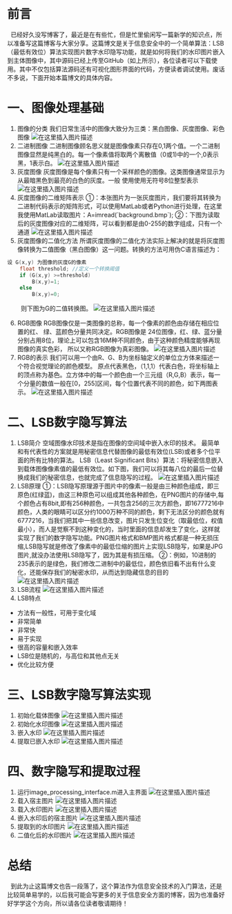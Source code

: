 
# 前言
&nbsp;&nbsp;已经好久没写博客了，最近是在有些忙，但是忙里偷闲写一篇新学的知识点，所以准备写这篇博客与大家分享。这篇博文是关于信息安全中的一个简单算法：LSB（最低有效位）算法实现图片数字水印隐写功能，就是如何将我们的水印图片嵌入到主体图像中，其中源码已经上传至GitHub（如上所示），各位读者可以下载使用。其中不仅包括算法源码还有可视化图形界面的代码，方便读者调试使用。废话不多说，下面开始本篇博文的具体内容。

# 一、图像处理基础
1. 图像的分类
我们日常生活中的图像大致分为三类：黑白图像、灰度图像、彩色图像
![在这里插入图片描述](https://img-blog.csdnimg.cn/1903cc46d6234170bed0d7e705cb2ef3.png)
2. 二进制图像
二进制图像顾名思义就是图像像素只存在0,1两个值。一个二进制图像显然是纯黑白的。每一个像素值将取两个离散值（0或1)中的一个,0表示黑，1表示白。
![在这里插入图片描述](https://img-blog.csdnimg.cn/c12a128fe08f4d7ab078878d6637e0a0.png)
3. 灰度图像
灰度图像是每个像素只有一个采样颜色的图像。这类图像通常显示为从最暗黑色到最亮的白色的灰度。一般 使用使用无符号8位整型表示
![在这里插入图片描述](https://img-blog.csdnimg.cn/b2c7f31f8721444aacb307eacbd9e3ef.png)
4. 灰度图像的二维矩阵表示
①：本张图片为一张灰度图片，我们要将其转换为二进制代码表示的矩阵形式，可以使用MatLab或者Python进行处理，在这里我使用MatLab读取图片：A=imread(\`background.bmp\`);
②：下图为读取后的灰度图像对应的二维矩阵，可以看到都是由0-255的数字组成，只有一个通道
![在这里插入图片描述](https://img-blog.csdnimg.cn/eb1331052f6943bb94e62596e1c1747b.png)
5. 灰度图像的二值化方法
所谓灰度图像的二值化方法实际上解决的就是将灰度图像转换为二值图像（黑白图像）这一问题。转换的方法可用伪C语言描述为：
```c
设 G(x,y) 为图像的灰度G的像素 
	float threshold; //定义一个转换阈值
	if (G(x,y) >=threshold) 
		B(x,y)=1; 
	else 
		B(x,y)=0; 
```
&nbsp;&nbsp;&nbsp;&nbsp;&nbsp;&nbsp;&nbsp;&nbsp;则下图为G的二值转换图。
![在这里插入图片描述](https://img-blog.csdnimg.cn/74526b4a34674d399ed05a0a8d0ec386.png)

6. RGB图像
RGB图像仅是一类图像的总称，每一个像素的颜色由存储在相应位置的红、 绿、蓝颜色分量共同决定。RGB图像是 24位图像，红、绿、蓝分量分别占用8位，理论上可以包含16M种不同颜色，由于这种颜色精度能够再现图像的真实色彩， 所以又称RGB图像为真彩图像。
![在这里插入图片描述](https://img-blog.csdnimg.cn/d48b57788308494aa5618a4439f79386.png)
7. RGB的表示
我们可以用一个由R、G、B为坐标轴定义的单位立方体来描述一个符合视觉理论的颜色模型。 原点代表黑色，（1,1,1）代表白色，将坐标轴上的顶点称为基色。立方体中的每一个颜色由一个三元组（R,G,B）表示，每一个分量的数值一般在[0，255]区间，每个位置代表不同的颜色，如下两图表示。 
![在这里插入图片描述](https://img-blog.csdnimg.cn/3604876e296344d9b5875321891cb2fd.png)
# 二、LSB数字隐写算法
1. LSB简介
空域图像水印技术是指在图像的空间域中嵌入水印的技术。 最简单和有代表性的方案就是用秘密信息代替图像的最低有效位(LSB)或者多个位平面的所有比特的算法。 LSB（Least Significant Bits）算法：将秘密信息嵌入到载体图像像素值的最低有效位。如下图，我们可以将其每八位的最后一位替换成我们的秘密信息，也就完成了信息隐写的过程。
![在这里插入图片描述](https://img-blog.csdnimg.cn/17d1e37146ba414298bd53eddb1544b9.png)
2. LSB原理
①：LSB隐写原理源于图片中的像素一般是由三种颜色组成，即三原色(红绿蓝)，由这三种原色可以组成其他各种颜色，在PNG图片的存储中,每个颜色占有8bit,即有256种颜色，一共包含256的三次方颜色，即16777216中颜色，人类的眼睛可以区分约1000万种不同的颜色，剩下无法区分的颜色就有6777216，当我们把其中一些信息改变，图片只发生位变化（取最低位，权值最小），而人是觉察不到这种变化的，当时里面的信息却发生了变化，这样就实现了我们的数字隐写功能。PNG图片格式和BMP图片格式都是一种无损压缩,LSB隐写就是修改了像素中的最低位缩的图片上实现LSB隐写，如果是JPG图片,就没办法使用LSB隐写了，因为其是有损压缩。
②：例如，10进制的235表示的是绿色，我们修改二进制中的最低位，颜色依旧看不出有什么变化，还能保存我们的秘密水印，从而达到隐藏信息的目的
![在这里插入图片描述](https://img-blog.csdnimg.cn/7438796b3c2d427687dfd6fb5a97b62c.png)
3. LSB流程
![在这里插入图片描述](https://img-blog.csdnimg.cn/95ba28acd4d8469eb6d079add015b860.png)
4. LSB特点
- 方法有一般性，可用于变化域
- 非常简单
- 非常快
- 易于实现
- 很高的容量和嵌入效率
- LSB位是随机的，与高位和其他点无关
- 优化比较方便

# 三、LSB数字隐写算法实现
1. 初始化载体图像
![在这里插入图片描述](https://img-blog.csdnimg.cn/379c81cef529451c8a7faf8ee7816e71.png)
2. 初始化水印图像
![在这里插入图片描述](https://img-blog.csdnimg.cn/135336e53d00484c82038ad1d93a7cd7.png)
3. 嵌入水印
![在这里插入图片描述](https://img-blog.csdnimg.cn/b2143588f4294ee78c9ad978c791d464.png)
4. 提取已嵌入水印
![在这里插入图片描述](https://img-blog.csdnimg.cn/a974f3178a49424085d397037f1d9ada.png)

# 四、数字隐写和提取过程
1. 运行image_processing_interface.m进入主界面
![在这里插入图片描述](https://img-blog.csdnimg.cn/b5360f6ebeca411385a122e357c688b8.png)
2. 载入宿主图片
![在这里插入图片描述](https://img-blog.csdnimg.cn/c07b5c7369824e1690a647d669b987c7.png)
3. 载入水印图片
![在这里插入图片描述](https://img-blog.csdnimg.cn/bf5f62e89e314368a171580db0941770.png)
4. 嵌入水印后的宿主图片
![在这里插入图片描述](https://img-blog.csdnimg.cn/b71f95afefb04982863869ee6da9843b.png)
5. 提取到的水印图片
![在这里插入图片描述](https://img-blog.csdnimg.cn/c714ea23f8c844f2accf9aa80c14e20b.png)
6. 二值化后的水印图片
![在这里插入图片描述](https://img-blog.csdnimg.cn/6ec0c695fff44e9b919d57e1dda16da1.png)


# 总结
&nbsp;&nbsp;到此为止这篇博文也告一段落了，这个算法作为信息安全技术的入门算法，还是比较简单易学的，以后我可能会写更多的关于信息安全方面的博客，因为也准备好好学学这个方向，所以请各位读者敬请期待！